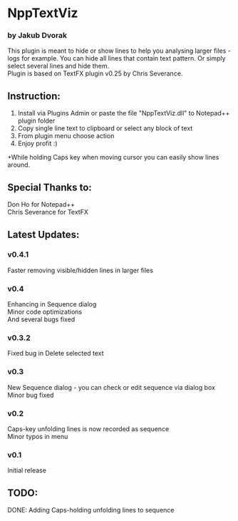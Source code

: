 # NppTextViz
### by Jakub Dvorak

This plugin is meant to hide or show lines to help you analysing larger files - logs for example. You can hide all lines that contain text pattern. Or simply select several lines and hide them.  
Plugin is based on TextFX plugin v0.25 by Chris Severance.


Instruction:
---
1. Install via Plugins Admin or paste the file "NppTextViz.dll" to Notepad++ plugin folder
2. Copy single line text to clipboard or select any block of text
3. From plugin menu choose action
4. Enjoy profit :)

+While holding Caps key when moving cursor you can easily show lines around.

Special Thanks to:
----
Don Ho for Notepad++  
Chris Severance for TextFX  

Latest Updates:
----

### v0.4.1
Faster removing visible/hidden lines in larger files

### v0.4
Enhancing in Sequence dialog  
Minor code optimizations  
And several bugs fixed

### v0.3.2
Fixed bug in Delete selected text

### v0.3
New Sequence dialog - you can check or edit sequence via dialog box  
Minor bug fixed

### v0.2
Caps-key unfolding lines is now recorded as sequence  
Minor typos in menu

### v0.1
Initial release

TODO:
----
DONE: Adding Caps-holding unfolding lines to sequence
